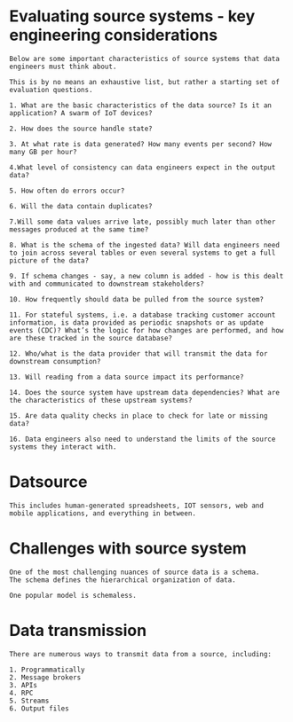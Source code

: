 #   Evaluating source systems - key engineering considerations

    Below are some important characteristics of source systems that data engineers must think about.
    
    This is by no means an exhaustive list, but rather a starting set of evaluation questions.
    
    1. What are the basic characteristics of the data source? Is it an application? A swarm of IoT devices?
    
    2. How does the source handle state?
    
    3. At what rate is data generated? How many events per second? How many GB per hour?
    
    4.What level of consistency can data engineers expect in the output data?
    
    5. How often do errors occur?
    
    6. Will the data contain duplicates?
    
    7.Will some data values arrive late, possibly much later than other messages produced at the same time?
    
    8. What is the schema of the ingested data? Will data engineers need to join across several tables or even several systems to get a full picture of the data?
    
    9. If schema changes - say, a new column is added - how is this dealt with and communicated to downstream stakeholders?
    
    10. How frequently should data be pulled from the source system?
    
    11. For stateful systems, i.e. a database tracking customer account information, is data provided as periodic snapshots or as update events (CDC)? What’s the logic for how changes are performed, and how are these tracked in the source database?
    
    12. Who/what is the data provider that will transmit the data for downstream consumption?
    
    13. Will reading from a data source impact its performance?
    
    14. Does the source system have upstream data dependencies? What are the characteristics of these upstream systems?
    
    15. Are data quality checks in place to check for late or missing data?

    16. Data engineers also need to understand the limits of the source systems they interact with.


#   Datsource

    This includes human-generated spreadsheets, IOT sensors, web and mobile applications, and everything in between.


#   Challenges with source system
    One of the most challenging nuances of source data is a schema.
    The schema defines the hierarchical organization of data.

    One popular model is schemaless.

#   Data transmission
    There are numerous ways to transmit data from a source, including:

    1. Programmatically
    2. Message brokers
    3. APIs
    4. RPC
    5. Streams
    6. Output files




